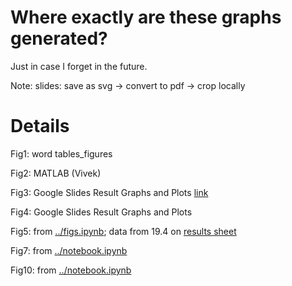 # Where exactly are these graphs generated?
Just in case I forget in the future.

Note: 
slides: save as svg -> convert to pdf -> crop locally

# Details

Fig1: word tables_figures

Fig2: MATLAB (Vivek)

Fig3: Google Slides Result Graphs and Plots [link](https://docs.google.com/presentation/d/1Sf18WSRQxhwgQen-QbX73HffF6FFgLlfeeG6xYfkpOY/edit?usp=sharing)

Fig4: Google Slides Result Graphs and Plots

Fig5: from [../figs.ipynb](../figs.ipynb); data from 19.4 on [results sheet](https://docs.google.com/spreadsheets/d/1bKXlJxiPjWMie8gpTzxaqxNv1_kIsHr9sl0lpONOT2M/edit?usp=sharing)



Fig7: from [../notebook.ipynb](../notebook.ipynb)

Fig10: from [../notebook.ipynb](../notebook.ipynb)
